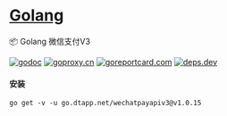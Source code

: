 <h1>
<a href="https://www.dtapp.net/">Golang</a>
</h1>

📦 Golang 微信支付V3

[comment]: <> (go)
[![godoc](https://pkg.go.dev/badge/go.dtapp.net/wechatpayapiv3?status.svg)](https://pkg.go.dev/go.dtapp.net/wechatpayapiv3)
[![goproxy.cn](https://goproxy.cn/stats/go.dtapp.net/wechatpayapiv3/badges/download-count.svg)](https://goproxy.cn/stats/go.dtapp.net/wechatpayapiv3)
[![goreportcard.com](https://goreportcard.com/badge/go.dtapp.net/wechatpayapiv3)](https://goreportcard.com/report/go.dtapp.net/wechatpayapiv3)
[![deps.dev](https://img.shields.io/badge/deps-go-red.svg)](https://deps.dev/go/go.dtapp.net%2Fwechatpayapiv3)

#### 安装

```shell
go get -v -u go.dtapp.net/wechatpayapiv3@v1.0.15
```
